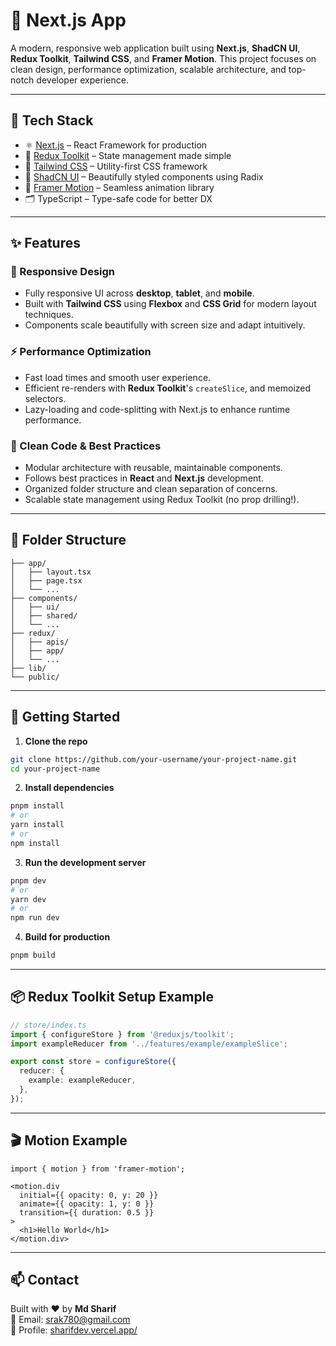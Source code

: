 # 🚀 Next.js App

A modern, responsive web application built using **Next.js**, **ShadCN UI**, **Redux Toolkit**, **Tailwind CSS**, and **Framer Motion**. This project focuses on clean design, performance optimization, scalable architecture, and top-notch developer experience.

---

## 🔧 Tech Stack

- ⚛️ [Next.js](https://nextjs.org/) – React Framework for production
- 🧠 [Redux Toolkit](https://redux-toolkit.js.org/) – State management made simple
- 🎨 [Tailwind CSS](https://tailwindcss.com/) – Utility-first CSS framework
- 💎 [ShadCN UI](https://ui.shadcn.com/) – Beautifully styled components using Radix
- 🎥 [Framer Motion](https://www.framer.com/motion/) – Seamless animation library
- 🗂️ TypeScript – Type-safe code for better DX

---

## ✨ Features

### 🎯 Responsive Design

- Fully responsive UI across **desktop**, **tablet**, and **mobile**.
- Built with **Tailwind CSS** using **Flexbox** and **CSS Grid** for modern layout techniques.
- Components scale beautifully with screen size and adapt intuitively.

### ⚡ Performance Optimization

- Fast load times and smooth user experience.
- Efficient re-renders with **Redux Toolkit**'s `createSlice`, and memoized selectors.
- Lazy-loading and code-splitting with Next.js to enhance runtime performance.

### 🧼 Clean Code & Best Practices

- Modular architecture with reusable, maintainable components.
- Follows best practices in **React** and **Next.js** development.
- Organized folder structure and clean separation of concerns.
- Scalable state management using Redux Toolkit (no prop drilling!).

---

## 📁 Folder Structure

```
├── app/
│   ├── layout.tsx
│   ├── page.tsx
│   └── ...
├── components/
│   ├── ui/
│   ├── shared/
│   └── ...
├── redux/
│   ├── apis/
│   ├── app/
│   └── ...
├── lib/
└── public/
```

---

## 🧪 Getting Started

1. **Clone the repo**
```bash
git clone https://github.com/your-username/your-project-name.git
cd your-project-name
```

2. **Install dependencies**
```bash
pnpm install
# or
yarn install
# or
npm install
```

3. **Run the development server**
```bash
pnpm dev
# or
yarn dev
# or
npm run dev
```

4. **Build for production**
```bash
pnpm build
```

---

## 📦 Redux Toolkit Setup Example

```ts
// store/index.ts
import { configureStore } from '@reduxjs/toolkit';
import exampleReducer from '../features/example/exampleSlice';

export const store = configureStore({
  reducer: {
    example: exampleReducer,
  },
});
```

---

## 🎬 Motion Example

```tsx
import { motion } from 'framer-motion';

<motion.div
  initial={{ opacity: 0, y: 20 }}
  animate={{ opacity: 1, y: 0 }}
  transition={{ duration: 0.5 }}
>
  <h1>Hello World</h1>
</motion.div>
```

---

## 📫 Contact

Built with ❤️ by **Md Sharif**  
📧 Email: [srak780@gmail.com](mailto:srak780@gmail.com)  
🔗 Profile: [sharifdev.vercel.app/](https://sharifdev.vercel.app/)
